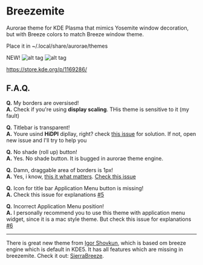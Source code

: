 # Breezemite
Aurorae theme for KDE Plasma that mimics Yosemite window decoration, but with Breeze colors to match Breeze window theme.

Place it in ~/.local/share/aurorae/themes

NEW!
![alt tag](https://i.hizliresim.com/LbENNj.png)
![alt tag](https://cn.pling.com/img/6/6/d/d/5ee0d8f29801ecd2f6c418d05b4c77d6173a.png)

https://store.kde.org/p/1169286/

## F.A.Q.

**Q.** My borders are oversised!  
**A.** Check if you're using **display scaling**. THis theme is sensitive to it (my fault)

**Q.** Titlebar is transparent!  
**A.** Youre usind **HiDPI** dipllay, right? check [this issue](https://github.com/andreyorst/Breezemite/issues/4#issuecomment-295890785) for solution. If not, open new issue and I'll try to help you

**Q.** No shade (roll up) button!  
**A.** Yes. No shade button. It is bugged in aurorae theme engine.

**Q.** Damn, draggable area of borders is 1px!  
**A.** Yes, i know, [this it what matters](https://www.youtube.com/watch?v=4MycEcQOSzc). [Check this issue](https://github.com/andreyorst/Breezemite/issues/2)

**Q.** Icon for title bar Application Menu button is missing!  
**A.** Check this issue for explanations [#5](https://github.com/andreyorst/Breezemite/issues/5)

**Q.** Incorrect Application Menu position!  
**A.** I personally recommend you to use this theme with application menu widget, since it is a mac style theme. But check this issue for explanations [#6](https://github.com/andreyorst/Breezemite/issues/6)

---

There is great new theme from [Igor Shovkun](https://github.com/ishovkun), which is based om breeze engine which is default in KDE5. It has all features which are missing in breezemite. Check it out: [SierraBreeze](https://github.com/ishovkun/SierraBreeze).
